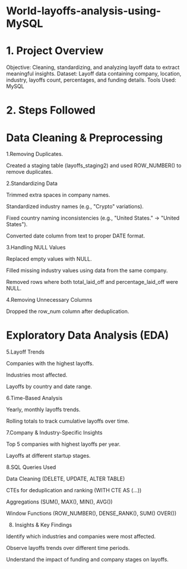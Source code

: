 # World-layoffs-analysis-using-MySQL

# 1. Project Overview
Objective: Cleaning, standardizing, and analyzing layoff data to extract meaningful insights.
Dataset: Layoff data containing company, location, industry, layoffs count, percentages, and funding details.
Tools Used: MySQL

# 2. Steps Followed
# Data Cleaning & Preprocessing

1.Removing Duplicates.

Created a staging table (layoffs_staging2) and used ROW_NUMBER() to remove duplicates.

2.Standardizing Data

Trimmed extra spaces in company names.

Standardized industry names (e.g., "Crypto" variations).

Fixed country naming inconsistencies (e.g., "United States." → "United States").

Converted date column from text to proper DATE format.

3.Handling NULL Values

Replaced empty values with NULL.

Filled missing industry values using data from the same company.

Removed rows where both total_laid_off and percentage_laid_off were NULL.

4.Removing Unnecessary Columns

Dropped the row_num column after deduplication.

# Exploratory Data Analysis (EDA)

5.Layoff Trends

Companies with the highest layoffs.

Industries most affected.

Layoffs by country and date range.

6.Time-Based Analysis

Yearly, monthly layoffs trends.

Rolling totals to track cumulative layoffs over time.

7.Company & Industry-Specific Insights

Top 5 companies with highest layoffs per year.

Layoffs at different startup stages.

8.SQL Queries Used
   
Data Cleaning (DELETE, UPDATE, ALTER TABLE)

CTEs for deduplication and ranking (WITH CTE AS (...))

Aggregations (SUM(), MAX(), MIN(), AVG())

Window Functions (ROW_NUMBER(), DENSE_RANK(), SUM() OVER())

8. Insights & Key Findings
   
Identify which industries and companies were most affected.

Observe layoffs trends over different time periods.

Understand the impact of funding and company stages on layoffs.
